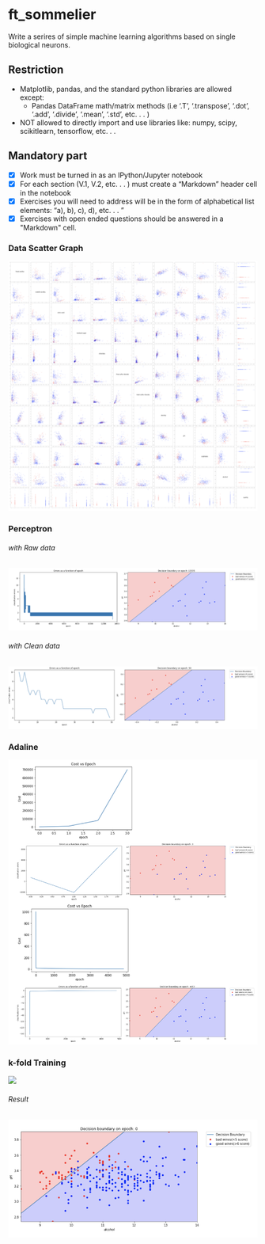 # ft_sommelier
Write a serires of simple machine learning algorithms based on single biological neurons.

## Restriction
- Matplotlib, pandas, and the standard python libraries are allowed except:
  - Pandas DataFrame math/matrix methods (i.e ‘.T’, ‘.transpose’, ‘.dot’, ‘.add’, ‘.divide’, ‘.mean’, ‘.std’, etc. . . )
- NOT allowed to directly import and use libraries like: numpy, scipy, scikitlearn, tensorflow, etc. . .

## Mandatory part
- [x] Work must be turned in as an IPython/Jupyter notebook
- [x] For each section (V.1, V.2, etc. . . ) must create a “Markdown” header cell in the notebook
- [x] Exercises you will need to address will be in the form of alphabetical list elements: “a), b), c), d), etc. . . ”
- [x] Exercises with open ended questions should be answered in a "Markdown" cell.

### Data Scatter Graph
![](scatter_plot.png)

### Perceptron
###### with Raw data
![](before_data_organization.png)
###### with Clean data
![](after_data_organization.png)

### Adaline
![](adaline.png)

### k-fold Training
![](k_fold_training.png)
###### Result
![](k_fold_training_result.png)
